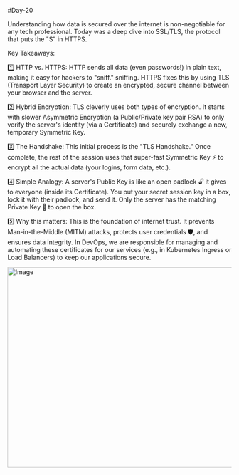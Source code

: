 #Day-20 

Understanding how data is secured over the internet is non-negotiable for any tech professional. Today was a deep dive into SSL/TLS, the protocol that puts the "S" in HTTPS.

Key Takeaways: 

1️⃣ HTTP vs. HTTPS: HTTP sends all data (even passwords!) in plain text, making it easy for hackers to "sniff." sniffing. HTTPS fixes this by using TLS (Transport Layer Security) to create an encrypted, secure channel between your browser and the server.

2️⃣ Hybrid Encryption: TLS cleverly uses both types of encryption. It starts with slower Asymmetric Encryption (a Public/Private key pair RSA) to only verify the server's identity (via a Certificate) and securely exchange a new, temporary Symmetric Key.

3️⃣ The Handshake: This initial process is the "TLS Handshake." Once complete, the rest of the session uses that super-fast Symmetric Key ⚡ to encrypt all the actual data (your logins, form data, etc.).

4️⃣ Simple Analogy: A server's Public Key is like an open padlock 🔓 it gives to everyone (inside its Certificate). You put your secret session key in a box, lock it with their padlock, and send it. Only the server has the matching Private Key 🔑 to open the box.

5️⃣ Why this matters: This is the foundation of internet trust. It prevents Man-in-the-Middle (MITM) attacks, protects user credentials 🛡️, and ensures data integrity. In DevOps, we are responsible for managing and automating these certificates for our services (e.g., in Kubernetes Ingress or Load Balancers) to keep our applications secure.


<img width="800" height="450" alt="Image" src="https://github.com/user-attachments/assets/87f58b24-b3f6-4076-b1a7-79347acd09bc" />

